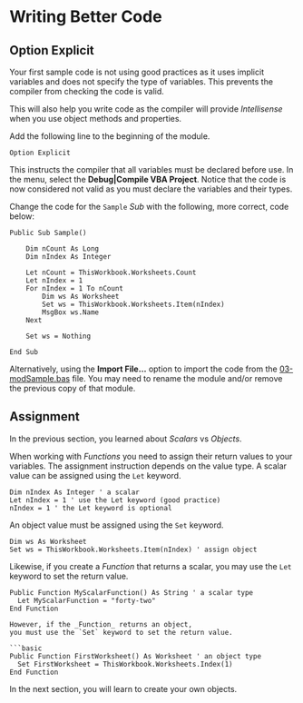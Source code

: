 # Writing Better Code

## Option Explicit

Your first sample code is not using good practices as it uses implicit variables and does not specify the type of variables. This prevents the
compiler from checking the code is valid.

This will also help you write code as the compiler will provide _Intellisense_ when you use object methods and properties.

Add the following line to the beginning of the module.

```basic
Option Explicit

```

This instructs the compiler that all variables must be declared before use. In the menu, select the **Debug|Compile VBA Project**. Notice that
the code is now considered not valid as you must declare the variables and
their types.

Change the code for the `Sample` _Sub_ with the following, more correct, code below:

```basic
Public Sub Sample()

    Dim nCount As Long
    Dim nIndex As Integer
    
    Let nCount = ThisWorkbook.Worksheets.Count
    Let nIndex = 1
    For nIndex = 1 To nCount
        Dim ws As Worksheet
        Set ws = ThisWorkbook.Worksheets.Item(nIndex)
        MsgBox ws.Name
    Next
    
    Set ws = Nothing

End Sub
```

Alternatively, using the **Import File…** option to import the code from the [03-modSample.bas](modules/03-modSample.bas) file. You may need to rename the module and/or remove the previous copy of that module.

## Assignment

In the previous section, you learned about _Scalars_ vs _Objects_.

When working with _Functions_ you need to assign their return values to your variables. The assignment instruction depends on the value type. A scalar value can be assigned using the `Let` keyword.

```basic
Dim nIndex As Integer ' a scalar
Let nIndex = 1 ' use the Let keyword (good practice)
nIndex = 1 ' the Let keyword is optional
```

An object value must be assigned using the `Set` keyword.

```basic
Dim ws As Worksheet
Set ws = ThisWorkbook.Worksheets.Item(nIndex) ' assign object
```

Likewise, if you create a _Function_ that returns a scalar,
you may use the `Let` keyword to set the return value.

```basic
Public Function MyScalarFunction() As String ' a scalar type
  Let MyScalarFunction = "forty-two"
End Function

However, if the _Function_ returns an object,
you must use the `Set` keyword to set the return value.

```basic
Public Function FirstWorksheet() As Worksheet ' an object type
  Set FirstWorksheet = ThisWorkbook.Worksheets.Index(1)
End Function
```

In the next section, you will learn to create your own objects.